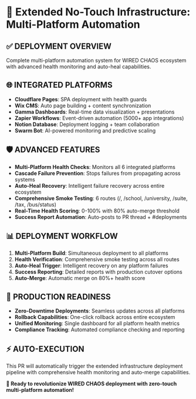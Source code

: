 # 🚀 Extended No-Touch Infrastructure: Multi-Platform Automation

## ✅ DEPLOYMENT OVERVIEW
Complete multi-platform automation system for WIRED CHAOS ecosystem with advanced health monitoring and auto-heal capabilities.

## 🌐 INTEGRATED PLATFORMS
- **Cloudflare Pages**: SPA deployment with health guards
- **Wix CMS**: Auto page building + content synchronization  
- **Gamma Dashboards**: Real-time data visualization + presentations
- **Zapier Workflows**: Event-driven automation (5000+ app integrations)
- **Notion Database**: Deployment logging + team collaboration
- **Swarm Bot**: AI-powered monitoring and predictive scaling

## 🛡️ ADVANCED FEATURES
- **Multi-Platform Health Checks**: Monitors all 6 integrated platforms
- **Cascade Failure Prevention**: Stops failures from propagating across systems
- **Auto-Heal Recovery**: Intelligent failure recovery across entire ecosystem
- **Comprehensive Smoke Testing**: 6 routes (/, /school, /university, /suite, /tax, /bus/status)
- **Real-Time Health Scoring**: 0-100% with 80% auto-merge threshold
- **Success Report Automation**: Auto-posts to PR thread + #deployments

## 📊 DEPLOYMENT WORKFLOW
1. **Multi-Platform Build**: Simultaneous deployment to all platforms
2. **Health Verification**: Comprehensive smoke testing across all routes
3. **Auto-Heal Trigger**: Intelligent recovery on any platform failures
4. **Success Reporting**: Detailed reports with production cutover options
5. **Auto-Merge**: Automatic merge on 80%+ health score

## 🎯 PRODUCTION READINESS
- **Zero-Downtime Deployments**: Seamless updates across all platforms
- **Rollback Capabilities**: One-click rollback across entire ecosystem  
- **Unified Monitoring**: Single dashboard for all platform health metrics
- **Compliance Tracking**: Automated compliance checking and reporting

## ⚡ AUTO-EXECUTION
This PR will automatically trigger the extended infrastructure deployment pipeline with comprehensive health monitoring and auto-merge capabilities.

**🎉 Ready to revolutionize WIRED CHAOS deployment with zero-touch multi-platform automation!**